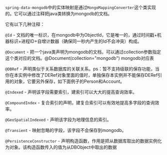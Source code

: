 `spring-data-mongodb`中的实体映射是通过`MongoMappingConverter`这个类实现的。它可以通过注释把java类转换为mongodb的文档。

它有以下几种注释：

`@Id` - 文档的唯一标识，在mongodb中为ObjectId，它是唯一的，通过时间戳+机器标识+进程ID+自增计数器（确保同一秒内产生的Id不会冲突）构成。

`@Document` - 把一个java类声明为mongodb的文档，可以通过collection参数指定这个类对应的文档。@Document(collection="mongodb") mongodb对应表

`@DBRef` - 声明类似于关系数据库的关联关系。ps：暂不支持级联的保存功能，当你在本实例中修改了DERef对象里面的值时，单独保存本实例并不能保存DERef引用的对象，它要另外保存，如下面例子的Person和Account。

`@Indexed` - 声明该字段需要索引，建索引可以大大的提高查询效率。

`@CompoundIndex` - 复合索引的声明，建复合索引可以有效地提高多字段的查询效率。

`@GeoSpatialIndexed` - 声明该字段为地理信息的索引。

`@Transient` - 映射忽略的字段，该字段不会保存到mongodb。

`@PersistenceConstructor` - 声明构造函数，作用是把从数据库取出的数据实例化为对象。该构造函数传入的值为从DBObject中取出的数据

